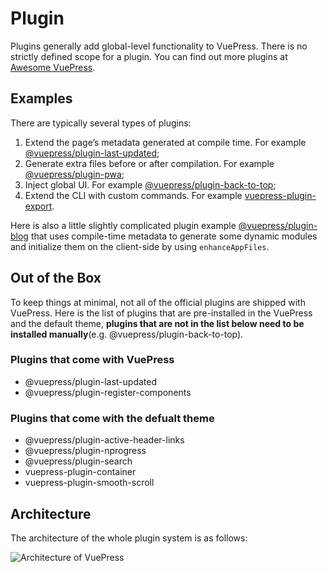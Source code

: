 # Plugin

Plugins generally add global-level functionality to VuePress. There is no strictly defined scope for a plugin. You can find out more plugins at [Awesome VuePress](https://github.com/vuepressjs/awesome-vuepress#plugins).

## Examples

There are typically several types of plugins:

1. Extend the page’s metadata generated at compile time. For example [@vuepress/plugin-last-updated](./official/plugin-last-updated.md);
2. Generate extra files before or after compilation. For example [@vuepress/plugin-pwa](./official/plugin-pwa.md);
3. Inject global UI. For example [@vuepress/plugin-back-to-top](./official/plugin-back-to-top.md);
4. Extend the CLI with custom commands. For example [vuepress-plugin-export](https://github.com/ulivz/vuepress-plugin-export).

Here is also a little slightly complicated plugin example [@vuepress/plugin-blog](https://vuepress-plugin-blog.ulivz.com) that uses compile-time metadata to generate some dynamic modules and initialize them on the client-side by using `enhanceAppFiles`.

## Out of the Box

To keep things at minimal, not all of the official plugins are shipped with VuePress. Here is the list of plugins that are pre-installed in the VuePress and the default theme, **plugins that are not in the list below need to be installed manually**(e.g. @vuepress/plugin-back-to-top).

### Plugins that come with VuePress

- @vuepress/plugin-last-updated
- @vuepress/plugin-register-components

### Plugins that come with the defualt theme

- @vuepress/plugin-active-header-links
- @vuepress/plugin-nprogress
- @vuepress/plugin-search
- vuepress-plugin-container
- vuepress-plugin-smooth-scroll

## Architecture

The architecture of the whole plugin system is as follows:

![Architecture of VuePress](/architecture.png)
